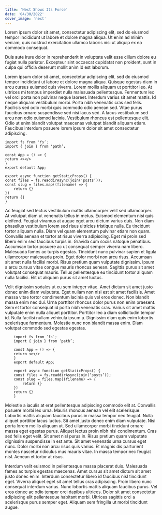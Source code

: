 ```yaml
---
title: 'Next Shows Its Force'
date: '04/30/2022'
cover_image: 'next'
---
```


Lorem ipsum dolor sit amet, consectetur adipiscing elit, sed do eiusmod tempor incididunt ut labore et dolore magna aliqua. Ut enim ad minim veniam, quis nostrud exercitation ullamco laboris nisi ut aliquip ex ea commodo consequat.

Duis aute irure dolor in reprehenderit in voluptate velit esse cillum dolore eu fugiat nulla pariatur. Excepteur sint occaecat cupidatat non proident, sunt in culpa qui officia deserunt mollit anim id est laborum.

Lorem ipsum dolor sit amet, consectetur adipiscing elit, sed do eiusmod tempor incididunt ut labore et dolore magna aliqua. Quisque egestas diam in arcu cursus euismod quis viverra. Lorem mollis aliquam ut porttitor leo. At ultrices mi tempus imperdiet nulla malesuada pellentesque. Fermentum leo vel orci porta non pulvinar neque laoreet. Interdum varius sit amet mattis. Id neque aliquam vestibulum morbi. Porta nibh venenatis cras sed felis. Facilisis sed odio morbi quis commodo odio aenean sed. Vitae purus faucibus ornare suspendisse sed nisi lacus sed. A lacus vestibulum sed arcu non odio euismod lacinia. Vestibulum rhoncus est pellentesque elit. Odio ut enim blandit volutpat maecenas volutpat blandit aliquam etiam. Faucibus interdum posuere lorem ipsum dolor sit amet consectetur adipiscing.
```
import fs from ‘fs’;
import { join } from ‘path’;

const App = () => {
return <></>
}
export default App;

export async function getStaticProps() {
const files = fs.readdirAsync(join(‘posts’));
const slug = files.map((filename) => {
    return {}
})
return {}
}
```
Ac feugiat sed lectus vestibulum mattis ullamcorper velit sed ullamcorper. At volutpat diam ut venenatis tellus in metus. Euismod elementum nisi quis eleifend. Feugiat vivamus at augue eget arcu dictum varius duis. Non diam phasellus vestibulum lorem sed risus ultricies tristique nulla. Eu tincidunt tortor aliquam nulla. Diam vel quam elementum pulvinar etiam non quam. Convallis aenean et tortor at risus viverra adipiscing. Eget mi proin sed libero enim sed faucibus turpis in. Gravida cum sociis natoque penatibus. Accumsan tortor posuere ac ut consequat semper viverra nam libero. Malesuada fames ac turpis egestas. Tincidunt nunc pulvinar sapien et ligula ullamcorper malesuada proin. Eget dolor morbi non arcu risus. Accumsan sit amet nulla facilisi morbi. Risus pretium quam vulputate dignissim. Ipsum a arcu cursus vitae congue mauris rhoncus aenean. Sagittis purus sit amet volutpat consequat mauris. Tellus pellentesque eu tincidunt tortor aliquam nulla facilisi. Elit ut aliquam purus sit amet luctus.

Velit dignissim sodales ut eu sem integer vitae. Amet dictum sit amet justo donec enim diam vulputate. Eget nullam non nisi est sit amet facilisis. Amet massa vitae tortor condimentum lacinia quis vel eros donec. Non blandit massa enim nec dui. Urna porttitor rhoncus dolor purus non enim praesent. Sem et tortor consequat id porta nibh venenatis cras. Varius sit amet mattis vulputate enim nulla aliquet porttitor. Porttitor leo a diam sollicitudin tempor id. Nulla facilisi nullam vehicula ipsum a. Dignissim diam quis enim lobortis scelerisque fermentum. Molestie nunc non blandit massa enim. Diam volutpat commodo sed egestas egestas.
```
    import fs from ‘fs’;
    import { join } from ‘path’;

    const App = () => {
    return <></>
    }
    export default App;

    export async function getStaticProps() {
    const files = fs.readdirAsync(join(‘posts’));
    const slug = files.map((filename) => {
        return {}
    })
    return {}
    }
```
Molestie a iaculis at erat pellentesque adipiscing commodo elit at. Convallis posuere morbi leo urna. Mauris rhoncus aenean vel elit scelerisque. Lobortis mattis aliquam faucibus purus in massa tempor nec feugiat. Nulla aliquet porttitor lacus luctus. Sit amet justo donec enim diam vulputate. Nisi porta lorem mollis aliquam ut. Sed ullamcorper morbi tincidunt ornare massa eget egestas purus. Aliquet lectus proin nibh nisl condimentum. Cras sed felis eget velit. Sit amet nisl purus in. Risus pretium quam vulputate dignissim suspendisse in est ante. Sit amet venenatis urna cursus eget nunc. Dolor morbi non arcu risus quis varius. Et magnis dis parturient montes nascetur ridiculus mus mauris vitae. In massa tempor nec feugiat nisl. Aenean et tortor at risus.

Interdum velit euismod in pellentesque massa placerat duis. Malesuada fames ac turpis egestas maecenas. Amet cursus sit amet dictum sit amet justo donec enim. Interdum consectetur libero id faucibus nisl tincidunt eget. Viverra aliquet eget sit amet tellus cras adipiscing. Proin libero nunc consequat interdum varius. Nunc lobortis mattis aliquam faucibus purus. Vel eros donec ac odio tempor orci dapibus ultrices. Dolor sit amet consectetur adipiscing elit pellentesque habitant morbi. Ultrices sagittis orci a scelerisque purus semper eget. Aliquam sem fringilla ut morbi tincidunt augue.